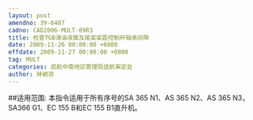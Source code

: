 ```yaml
---
layout: post
amendno: 39-6487
cadno: CAD2006-MULT-09R3
title: 检查TGB滑油液面及尾桨桨距控制杆轴承间隙
date: 2009-11-26 00:00:00 +0800
effdate: 2009-11-27 00:00:00 +0800
tag: MULT
categories: 民航中南地区管理局适航审定处
author: 钟颖芬
---
```


##适用范围:
本指令适用于所有序号的SA 365 N1、AS 365 N2、AS 365 N3，SA366 G1、EC 155 B和EC 155 B1直升机。

